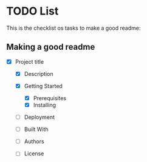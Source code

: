 # TODO List

This is the checklist os tasks to make a good readme:

## Making a good readme

- [X] Project title 
  - [X] Description
  - [X] Getting Started
    - [x] Prerequisites
    - [x] Installing
  - [ ] Deployment
  - [ ] Built With
  - [ ] Authors
  - [ ] License

